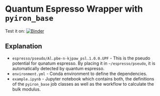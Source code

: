 # Quantum Espresso Wrapper with `pyiron_base`

Test it on: [![Binder](https://mybinder.org/badge_logo.svg)](https://mybinder.org/v2/gh/jan-janssen/quantum_espresso_pyiron_base/combo?labpath=example.ipynb)

## Explanation 
* `espresso/pseudo/Al.pbe-n-kjpaw_psl.1.0.0.UPF` - This is the pseudo potential for qunatum espresso. By placing it in `~/espresso/pseudo`, it is automatically detected by quantum espresso.
* `environment.yml` - Conda environment to define the dependencies.
* `example.ipynb` - Jupyter notebook which contains both, the definitions of the `pyiron_base` job classes as well as the workflow to calculate the bulk modulus. 
